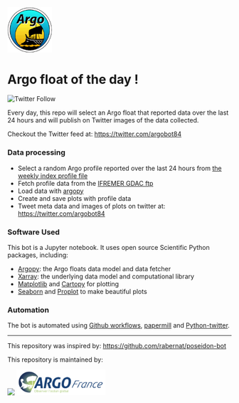 <img src="https://raw.githubusercontent.com/euroargodev/euroargodev.github.io/master/img/logo/ArgoLogos/Argo_Logo_S.gif" width="100"/>

# Argo float of the day !
![Twitter Follow](https://img.shields.io/twitter/follow/argobot84)

Every day, this repo will select an Argo float that reported data over the last 24 hours and will publish on Twitter images of the data collected.

Checkout the Twitter feed at: https://twitter.com/argobot84

### Data processing

- Select a random Argo profile reported over the last 24 hours from [the weekly index profile file](//ftp.ifremer.fr/ifremer/argo/ar_index_this_week_prof.txt)
- Fetch profile data from the [IFREMER GDAC ftp](//ftp.ifremer.fr/argo)
- Load data with [argopy](//argopy.readthedocs.io)
- Create and save plots with profile data
- Tweet meta data and images of plots on twitter at: https://twitter.com/argobot84

### Software Used

This bot is a Jupyter notebook. It uses open source Scientific Python packages, including:
- [Argopy](https://argopy.readthedocs.io): the Argo floats data model and data fetcher
- [Xarray](http://xarray.pydata.org/): the underlying data model and computational library
- [Matplotlib](https://matplotlib.org/) and [Cartopy](http://scitools.org.uk/cartopy/index.html) for plotting
- [Seaborn](https://seaborn.pydata.org/) and [Proplot](https://proplot.readthedocs.io/) to make beautiful plots


### Automation

The bot is automated using [Github workflows](//docs.github.com/en/actions/learn-github-actions), [papermill](//papermill.readthedocs.io/) and [Python-twitter](//python-twitter.readthedocs.io/).

***
This repository was inspired by: https://github.com/rabernat/poseidon-bot
 
This repository is maintained by:
<div>
<img src="https://www.umr-lops.fr/var/storage/images/_aliases/logo_main/medias-ifremer/medias-lops/logos/logo-lops-2/1459683-4-fre-FR/Logo-LOPS-2.png" width="70"/>
<img src="https://raw.githubusercontent.com/euroargodev/euroargodev.github.io/master/img/logo/ArgoFrance-logo_banner-color.png" width="200"/>
</div>
